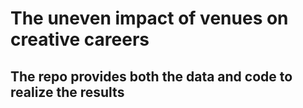 # The uneven impact of venues on creative careers

## The repo provides both the data and code to realize the results
